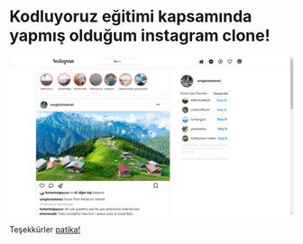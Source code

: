 # Kodluyoruz eğitimi kapsamında yapmış olduğum instagram clone!

![image](/assets/1.png)

Teşekkürler [patika!](https://academy.patika.dev/tr/paths)